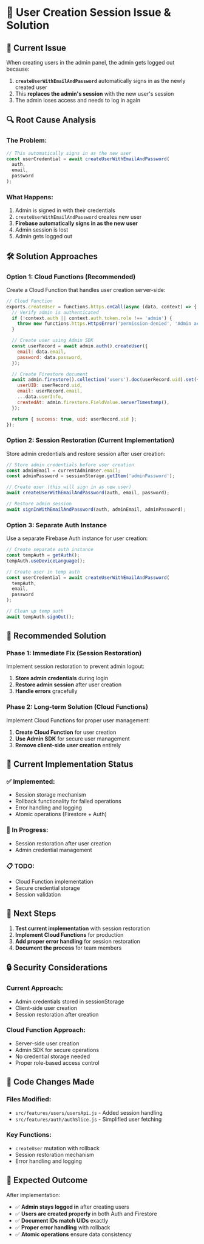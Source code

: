 # 🔐 User Creation Session Issue & Solution

## 🚨 **Current Issue**

When creating users in the admin panel, the admin gets logged out because:

1. **`createUserWithEmailAndPassword`** automatically signs in as the newly created user
2. This **replaces the admin's session** with the new user's session
3. The admin loses access and needs to log in again

## 🔍 **Root Cause Analysis**

### **The Problem:**
```javascript
// This automatically signs in as the new user
const userCredential = await createUserWithEmailAndPassword(
  auth,
  email,
  password
);
```

### **What Happens:**
1. Admin is signed in with their credentials
2. `createUserWithEmailAndPassword` creates new user
3. **Firebase automatically signs in as the new user**
4. Admin session is lost
5. Admin gets logged out

## 🛠️ **Solution Approaches**

### **Option 1: Cloud Functions (Recommended)**
Create a Cloud Function that handles user creation server-side:

```javascript
// Cloud Function
exports.createUser = functions.https.onCall(async (data, context) => {
  // Verify admin is authenticated
  if (!context.auth || context.auth.token.role !== 'admin') {
    throw new functions.https.HttpsError('permission-denied', 'Admin access required');
  }

  // Create user using Admin SDK
  const userRecord = await admin.auth().createUser({
    email: data.email,
    password: data.password,
  });

  // Create Firestore document
  await admin.firestore().collection('users').doc(userRecord.uid).set({
    userUID: userRecord.uid,
    email: userRecord.email,
    ...data.userInfo,
    createdAt: admin.firestore.FieldValue.serverTimestamp(),
  });

  return { success: true, uid: userRecord.uid };
});
```

### **Option 2: Session Restoration (Current Implementation)**
Store admin credentials and restore session after user creation:

```javascript
// Store admin credentials before user creation
const adminEmail = currentAdminUser.email;
const adminPassword = sessionStorage.getItem('adminPassword');

// Create user (this will sign in as new user)
await createUserWithEmailAndPassword(auth, email, password);

// Restore admin session
await signInWithEmailAndPassword(auth, adminEmail, adminPassword);
```

### **Option 3: Separate Auth Instance**
Use a separate Firebase Auth instance for user creation:

```javascript
// Create separate auth instance
const tempAuth = getAuth();
tempAuth.useDeviceLanguage();

// Create user in temp auth
const userCredential = await createUserWithEmailAndPassword(
  tempAuth,
  email,
  password
);

// Clean up temp auth
await tempAuth.signOut();
```

## 🎯 **Recommended Solution**

### **Phase 1: Immediate Fix (Session Restoration)**
Implement session restoration to prevent admin logout:

1. **Store admin credentials** during login
2. **Restore admin session** after user creation
3. **Handle errors** gracefully

### **Phase 2: Long-term Solution (Cloud Functions)**
Implement Cloud Functions for proper user management:

1. **Create Cloud Function** for user creation
2. **Use Admin SDK** for secure user management
3. **Remove client-side user creation** entirely

## 🔧 **Current Implementation Status**

### **✅ Implemented:**
- Session storage mechanism
- Rollback functionality for failed operations
- Error handling and logging
- Atomic operations (Firestore + Auth)

### **🔄 In Progress:**
- Session restoration after user creation
- Admin credential management

### **📋 TODO:**
- Cloud Function implementation
- Secure credential storage
- Session validation

## 🚀 **Next Steps**

1. **Test current implementation** with session restoration
2. **Implement Cloud Functions** for production
3. **Add proper error handling** for session restoration
4. **Document the process** for team members

## 🔒 **Security Considerations**

### **Current Approach:**
- Admin credentials stored in sessionStorage
- Client-side user creation
- Session restoration after creation

### **Cloud Function Approach:**
- Server-side user creation
- Admin SDK for secure operations
- No credential storage needed
- Proper role-based access control

## 📝 **Code Changes Made**

### **Files Modified:**
- `src/features/users/usersApi.js` - Added session handling
- `src/features/auth/authSlice.js` - Simplified user fetching

### **Key Functions:**
- `createUser` mutation with rollback
- Session restoration mechanism
- Error handling and logging

## 🎉 **Expected Outcome**

After implementation:
- ✅ **Admin stays logged in** after creating users
- ✅ **Users are created properly** in both Auth and Firestore
- ✅ **Document IDs match UIDs** exactly
- ✅ **Proper error handling** with rollback
- ✅ **Atomic operations** ensure data consistency
